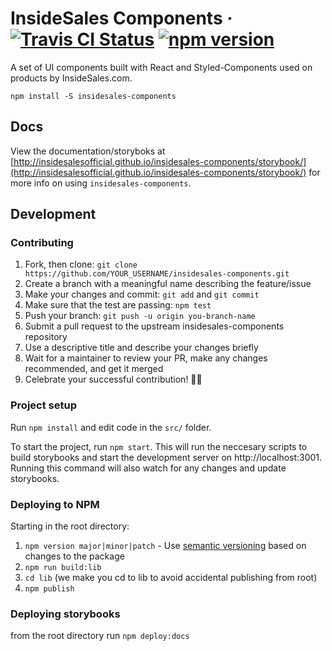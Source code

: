 # InsideSales Components &middot; [![Travis CI Status](https://travis-ci.org/InsideSalesOfficial/insidesales-components.svg?branch=master)](https://travis-ci.org/InsideSalesOfficial/insidesales-components) [![npm version](https://badge.fury.io/js/insidesales-components.svg)](https://badge.fury.io/js/insidesales-components) 

A set of UI components built with React and Styled-Components used on products by InsideSales.com.

```
npm install -S insidesales-components
```

## Docs
View the documentation/storyboks at [http://insidesalesofficial.github.io/insidesales-components/storybook/](http://insidesalesofficial.github.io/insidesales-components/storybook/) for more info on using `insidesales-components`.

## Development

### Contributing

1. Fork, then clone: `git clone https://github.com/YOUR_USERNAME/insidesales-components.git`
2. Create a branch with a meaningful name describing the feature/issue
3. Make your changes and commit: `git add` and `git commit`
4. Make sure that the test are passing: `npm test`
5. Push your branch: `git push -u origin you-branch-name`
6. Submit a pull request to the upstream insidesales-components repository
7. Use a descriptive title and describe your changes briefly
8. Wait for a maintainer to review your PR, make any changes recommended, and get it merged
10. Celebrate your successful contribution! 🙌🏼

### Project setup

Run `npm install` and edit code in the `src/` folder.

To start the project, run `npm start`. This will run the neccesary scripts to build storybooks and start the development server on http://localhost:3001. Running this command will also watch for any changes and update storybooks.

### Deploying to NPM

Starting in the root directory:
1. `npm version major|minor|patch` - Use [semantic versioning](http://semver.org/) based on changes to the package
2. `npm run build:lib`
3. `cd lib` (we make you cd to lib to avoid accidental publishing from root)
4. `npm publish`

### Deploying storybooks

from the root directory run `npm deploy:docs`